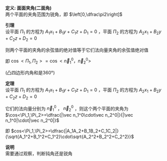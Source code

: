 **定义: 面面夹角(二面角)**  
两个平面的夹角范围为锐角，即 $\left[0,\dfrac\pi2\right]$  
  
**引理**  
设平面 $\Pi_1$ 的方程为 $A_1x_1+B_1y+C_1z+D_1=0$ ，平面 $\Pi_2$ 的方程为 $A_2x_1+B_2y+C_2z+D_2=0$  
  
则两个平面的夹角的余弦值的绝对值等于它们法向量夹角的余弦值绝对值  
  
即 $\cos<\Pi_1,\Pi_2>=\cos<\vec n_1^0，\vec n_2^0>$  
  
(凸四边形内角和是360°)  
  
**定理**  
设平面 $\Pi_1$ 的方程为 $A_1x_1+B_1y+C_1z+D_1=0$ ，平面 $\Pi_2$ 的方程为 $A_2x_1+B_2y+C_2z+D_2=0$  
  
它们的法向量分别为 $\vec n_1^0$ ， $\vec n_2^0$ ，则这个两个平面的夹角为 $\cos<\Pi_1,\Pi_2>=\dfrac{|\vec n_1^0\cdot\vec n_2^0|}{|\vec n_1^0|\cdot|\vec n_2^0|}$  
  
即 $cos<\Pi_1,\Pi_2>=\dfrac{|A_1A_2+B_1B_2+C_1C_2|}{\sqrt{A_1^2+B_1^2+C_1^2}\cdot\sqrt{A_2^2+B_2^2+C_2^2}}$  
  
**说明**  
需要通过观察，判断钝角还是锐角  
